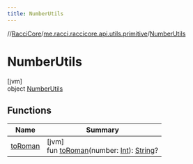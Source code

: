 ```yaml
---
title: NumberUtils
---
```

//[RacciCore](../../../index.html)/[me.racci.raccicore.api.utils.primitive](../index.html)/[NumberUtils](index.html)



# NumberUtils



[jvm]\
object [NumberUtils](index.html)



## Functions


| Name | Summary |
|---|---|
| [toRoman](to-roman.html) | [jvm]<br>fun [toRoman](to-roman.html)(number: [Int](https://kotlinlang.org/api/latest/jvm/stdlib/kotlin/-int/index.html)): [String](https://kotlinlang.org/api/latest/jvm/stdlib/kotlin/-string/index.html)? |

